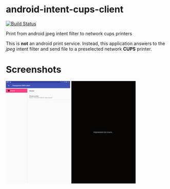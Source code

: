 # android-intent-cups-client

[![Build Status](https://travis-ci.org/rainbru/android-intent-cups-client.svg?branch=master)](https://travis-ci.org/rainbru/android-intent-cups-client)

Print from android jpeg intent filter to network cups printers

This is **not** an android print service. Instead, this application
answers to the *jpeg* intent filter and send file to a preselected network 
**CUPS** printer.

# Screenshots

[![Settings screenShot](doc/screenshots/TCC-settings-tn.png)](doc/screenshots/TCC-settings.png)
[![Main activity screenShot](doc/screenshots/TCC-main-tn.png)](/raw/master/doc/screenshots/TCC-main.png)

